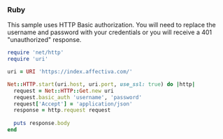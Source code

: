 ### Ruby  


This sample uses HTTP Basic authorization.  You will need to replace the username and password with your credentials or you will receive a 401 "unauthorized" response.  

```ruby
require 'net/http'
require 'uri'

uri = URI 'https://index.affectiva.com/'

Net::HTTP.start(uri.host, uri.port, use_ssl: true) do |http|
  request = Net::HTTP::Get.new uri
  request.basic_auth 'username', 'password'
  request['Accept'] = 'application/json'
  response = http.request request
  
  puts response.body
end
```